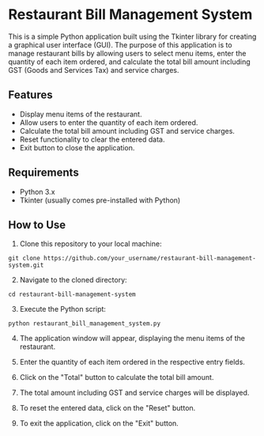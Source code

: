 # Restaurant Bill Management System

This is a simple Python application built using the Tkinter library for creating a graphical user interface (GUI). The purpose of this application is to manage restaurant bills by allowing users to select menu items, enter the quantity of each item ordered, and calculate the total bill amount including GST (Goods and Services Tax) and service charges.

## Features

- Display menu items of the restaurant.
- Allow users to enter the quantity of each item ordered.
- Calculate the total bill amount including GST and service charges.
- Reset functionality to clear the entered data.
- Exit button to close the application.

## Requirements

- Python 3.x
- Tkinter (usually comes pre-installed with Python)

## How to Use

1. Clone this repository to your local machine:

```
git clone https://github.com/your_username/restaurant-bill-management-system.git
```

2. Navigate to the cloned directory:

```
cd restaurant-bill-management-system
```

3. Execute the Python script:

```
python restaurant_bill_management_system.py
```

4. The application window will appear, displaying the menu items of the restaurant.

5. Enter the quantity of each item ordered in the respective entry fields.

6. Click on the "Total" button to calculate the total bill amount.

7. The total amount including GST and service charges will be displayed.

8. To reset the entered data, click on the "Reset" button.

9. To exit the application, click on the "Exit" button.



    
